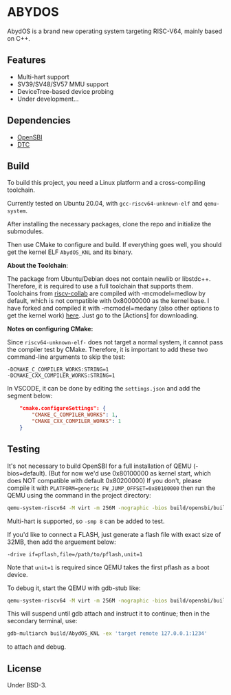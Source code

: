 # ABYDOS

AbydOS is a brand new operating system targeting RISC-V64, mainly based on C++.

## Features

- Multi-hart support
- SV39/SV48/SV57 MMU support
- DeviceTree-based device probing
- Under development...

## Dependencies

- [OpenSBI](https://github.com/riscv-software-src/opensbi)
- [DTC](https://git.kernel.org/pub/scm/utils/dtc/dtc.git)

## Build

To build this project, you need a Linux platform and a cross-compiling toolchain.

Currently tested on Ubuntu 20.04, with `gcc-riscv64-unknown-elf` and `qemu-system`.

After installing the necessary packages, clone the repo and initialize the submodules.

Then use CMake to configure and build. If everything goes well, you should get the kernel ELF `AbydOS_KNL` and its binary.

**About the Toolchain**:

The package from Ubuntu/Debian does not contain newlib or libstdc++. Therefore, it is required to use a full toolchain that supports them. Toolchains from [riscv-collab](https://github.com/riscv-collab/riscv-gnu-toolchain) are compiled with -mcmodel=medlow by default, which is not compatible with 0x80000000 as the kernel base. I have forked and compiled it with -mcmodel=medany (also other options to get the kernel work) [here](https://github.com/YourCorrectURL/riscv-gnu-toolchain). Just go to the [Actions] for downloading.

**Notes on configuring CMake:**

Since `riscv64-unknown-elf-` does not target a normal system, it cannot pass the compiler test by CMake. Therefore, it is important to add these two command-line arguments to skip the test:

```
-DCMAKE_C_COMPILER_WORKS:STRING=1 
-DCMAKE_CXX_COMPILER_WORKS:STRING=1
```

In VSCODE, it can be done by editing the `settings.json` and add the segment below:

```json
    "cmake.configureSettings": {
        "CMAKE_C_COMPILER_WORKS": 1,
        "CMAKE_CXX_COMPILER_WORKS": 1
    }
```

## Testing

It's not necessary to build OpenSBI for a full installation of QEMU (-bios=default). (But for now we'd use 0x80100000 as kernel start, which does NOT compatible with default 0x80200000) If you don't, please compile it with `PLATFORM=generic FW_JUMP_OFFSET=0x80100000` then run the QEMU using the command in the project directory:

```bash
qemu-system-riscv64 -M virt -m 256M -nographic -bios build/opensbi/build/platform/generic/firmware/fw_jump.elf -kernel build/AbydOS_KNL
```

Multi-hart is supported, so `-smp 8` can be added to test. 

If you'd like to connect a FLASH, just generate a flash file with exact size of 32MB, then add the arguement below:

```
-drive if=pflash,file=/path/to/pflash,unit=1
```

Note that `unit=1` is required since QEMU takes the first pflash as a boot device.

To debug it, start the QEMU with gdb-stub like:

```bash
qemu-system-riscv64 -M virt -m 256M -nographic -bios build/opensbi/build/platform/generic/firmware/fw_jump.elf -kernel build/AbydOS_KNL -gdb tcp::1234 -S
```
This will suspend until gdb attach and instruct it to continue; then in the secondary terminal, use:

```bash
gdb-multiarch build/AbydOS_KNL -ex 'target remote 127.0.0.1:1234'
```

to attach and debug.

## License

Under BSD-3.